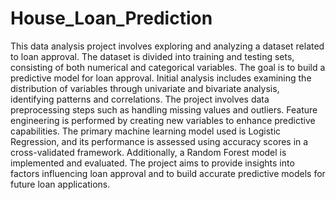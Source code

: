 # House_Loan_Prediction

This data analysis project involves exploring and analyzing a dataset related to loan approval. The dataset is divided into training and testing sets, consisting of both numerical and categorical variables. The goal is to build a predictive model for loan approval. Initial analysis includes examining the distribution of variables through univariate and bivariate analysis, identifying patterns and correlations. The project involves data preprocessing steps such as handling missing values and outliers. Feature engineering is performed by creating new variables to enhance predictive capabilities. The primary machine learning model used is Logistic Regression, and its performance is assessed using accuracy scores in a cross-validated framework. Additionally, a Random Forest model is implemented and evaluated. The project aims to provide insights into factors influencing loan approval and to build accurate predictive models for future loan applications.
